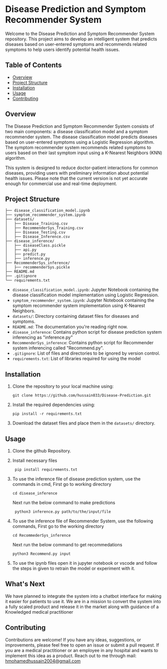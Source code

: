 # Disease Prediction and Symptom Recommender System

Welcome to the Disease Prediction and Symptom Recommender System repository. This project aims to develop an intelligent system that predicts diseases based on user-entered symptoms and recommends related symptoms to help users identify potential health issues.

## Table of Contents

- [Overview](#overview)
- [Project Structure](#project-structure)
- [Installation](#installation)
- [Usage](#usage)
- [Contributing](#contributing)

## Overview

The Disease Prediction and Symptom Recommender System consists of two main components: a disease classification model and a symptom recommender system. The disease classification model predicts diseases based on user-entered symptoms using a Logistic Regression algorithm. The symptom recommender system recommends related symptoms to users based on their last symptom input using a K-Nearest Neighbors (KNN) algorithm.

This system is designed to reduce doctor-patient interactions for common diseases, providing users with preliminary information about potential health issues. Please note that the current version is not yet accurate enough for commercial use and real-time deployment.

## Project Structure

```
├── disease_classification_model.ipynb
├── symptom_recommender_system.ipynb
├── datasets/
│   ├── Disease_Training.csv
│   ├── RecommenderSys_Training.csv
│   ├── Disease_Testing.csv
│   ├── Disease_Inference.csv
├── disease_inference/
│   ├── diseaseClass.pickle
│   ├── api.py
│   ├── predict.py
│   ├── inference.py
├── RecommenderSys_inference/
│   ├── recommenderSys.pickle
├── README.md
├── .gitignore
└── requirements.txt
```

- `disease_classification_model.ipynb`: Jupyter Notebook containing the disease classification model implementation using Logistic Regression.
- `symptom_recommender_system.ipynb`: Jupyter Notebook containing the symptom recommender system implementation using K-Nearest Neighbors.
- `datasets/`: Directory containing dataset files for diseases and symptoms.
- `README.md`: The documentation you're reading right now.
- `disease_inference`: Contains python script for disease prediction system inferencing as "inference.py"
- `RecommenderSys_inference`: Contains python script for Recommender system inferencing called "Recommend.py".
- `.gitignore`: List of files and directories to be ignored by version control.
- `requirements.txt`: List of libraries required for using the model

## Installation

1. Clone the repository to your local machine using:
   ```
   git clone https://github.com/hussain033/Disease-Prediction.git
   ```
2. Install the required dependencies using:
   ```
   pip install -r requirements.txt
   ```
3. Download the dataset files and place them in the `datasets/` directory.

## Usage

1. Clone the github Repository.
2. Install necessary files
   ```
    pip install requirements.txt
   ```

4. To use the inference file of disease prediction system, use the commands in cmd,
   First go to working directory
   ```
   cd disease_inference
   ```
   Next run the below command to make predictions
   ```
    python3 inference.py path/to/the/input/file
   ```
5. To use the inference file of Recommender System, use the following commands,
   First go to the working directory
   ```
   cd RecommederSys_inference
   ```
   Next run the below command to get recommedations
   ```
   python3 Recommend.py input
   ```
7. To use the ipynb files open it in jupyter notebook or vscode and follow the steps in given to retrain the model or experiment with it.

## What's Next

We have planned to integrate the system into a chatbot interface for making it easier for patients to use it. 
We are in a mission to convert the system into a fully scaled product and release it in the market along with guidance of a Knowledged medical practitioner

## Contributing

Contributions are welcome! If you have any ideas, suggestions, or improvements, please feel free to open an issue or submit a pull request.
If you are a medical practitioner or an employee in any hospital and wants to implement this idea as a product. 
Reach out to me through mail: hmohamedhussain2004@gmail.com



